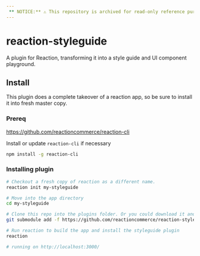 ```yaml
---
 ** NOTICE:** ⚠ This repository is archived for read-only reference purposes. Check out the [Reaction Component Library](https://github.com/reactioncommerce/reaction-component-library) for the replacement.
---
```


# reaction-styleguide
A plugin for Reaction, transforming it into a style guide and UI component playground.

## Install

This plugin does a complete takeover of a reaction app, so be sure to install it into fresh master copy.

### Prereq

https://github.com/reactioncommerce/reaction-cli

Install or update `reaction-cli` if necessary

```sh
npm install -g reaction-cli
```

### Installing plugin

```sh
# Checkout a fresh copy of reaction as a different name.
reaction init my-styleguide

# Move into the app directory
cd my-styleguide

# Clone this repo into the plugins folder. Or you could download it and unzip there if you prefer
git submodule add -f https://github.com/reactioncommerce/reaction-styleguide.git imports/plugins/custom/styleguide

# Run reaction to build the app and install the styleguide plugin
reaction

# running on http://localhost:3000/
```

